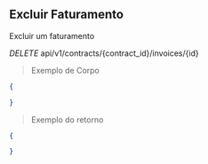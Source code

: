 ## Excluir Faturamento

Excluir um faturamento

<div class="api-endpoint">
  <div class="endpoint-data">
    <i class="label label-get">DELETE</i>
      api/v1/contracts/{contract_id}/invoices/{id}
  </div>
</div>


> Exemplo de Corpo

```json
{

}
```

> Exemplo do retorno

```json
{

}
```